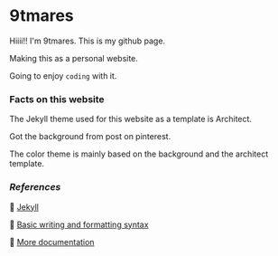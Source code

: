 # 9tmares

Hiiii!! I'm 9tmares. This is my github page.

Making this as a personal website.

Going to enjoy `coding` with it.




### Facts on this website

The Jekyll theme used for this website as a template is Architect.

Got the background from post on pinterest.

The color theme is mainly based on the background and the architect template.




### _References_

:diamond_shape_with_a_dot_inside: [Jekyll](https://jekyllrb.com/)

:diamond_shape_with_a_dot_inside: [Basic writing and formatting syntax](https://docs.github.com/en/github/writing-on-github/getting-started-with-writing-and-formatting-on-github/basic-writing-and-formatting-syntax)

:diamond_shape_with_a_dot_inside: [More documentation](https://docs.github.com/categories/github-pages-basics/)




